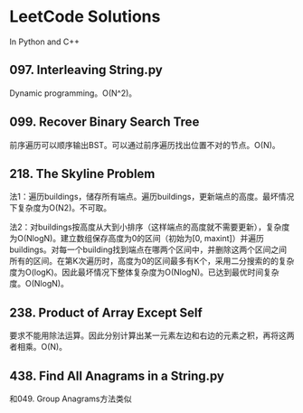 # LeetCode Solutions
In Python and C++

## 097. Interleaving String.py
Dynamic programming。O(N^2)。

## 099. Recover Binary Search Tree
前序遍历可以顺序输出BST。可以通过前序遍历找出位置不对的节点。O(N)。

## 218. The Skyline Problem
法1：遍历buildings，储存所有端点。遍历buildings，更新端点的高度。最坏情况下复杂度为O(N2)。不可取。

法2：对buildings按高度从大到小排序（这样端点的高度就不需要更新），复杂度为O(NlogN)。建立数组保存高度为0的区间（初始为[0, maxint]）并遍历buildings。对每一个building找到端点在哪两个区间中，并删除这两个区间之间所有的区间。在第K次遍历时，高度为0的区间最多有K个，采用二分搜索的的复杂度为O(logK)。因此最坏情况下整体复杂度为O(NlogN)。已达到最优时间复杂度。O(NlogN)。

## 238. Product of Array Except Self
要求不能用除法运算。因此分别计算出某一元素左边和右边的元素之积，再将这两者相乘。O(N)。

## 438. Find All Anagrams in a String.py
和049. Group Anagrams方法类似
